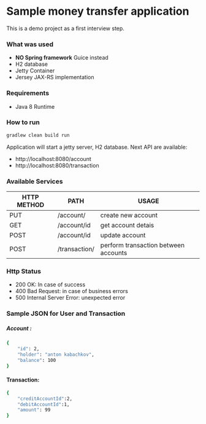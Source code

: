 # Sample money transfer application

This is a demo project as a first interview step.

### What was used
- **NO Spring framework** Guice instead
- H2 database
- Jetty Container
- Jersey JAX-RS implementation

### Requirements
- Java 8 Runtime 

### How to run
```sh
gradlew clean build run
```

Application will start a jetty server, H2 database. Next API are available:

- http://localhost:8080/account
- http://localhost:8080/transaction

### Available Services

| HTTP METHOD | PATH | USAGE |
| -----------| ------ | ------ |
| PUT | /account/| create new account | 
| GET | /account/id | get account detais | 
| POST | /account/id | update account | 
| POST | /transaction/ | perform transaction between accounts | 

### Http Status
- 200 OK: In case of success
- 400 Bad Request: in case of business errors 
- 500 Internal Server Error: unexpected error 

### Sample JSON for User and Transaction
##### Account : 
```sh
{
    "id": 2,
    "holder": "anton kabachkov",
    "balance": 100
} 
```

#### Transaction:
```sh
{
	"creditAccountId":2,
	"debitAccountId":1,
	"amount": 99
}
```